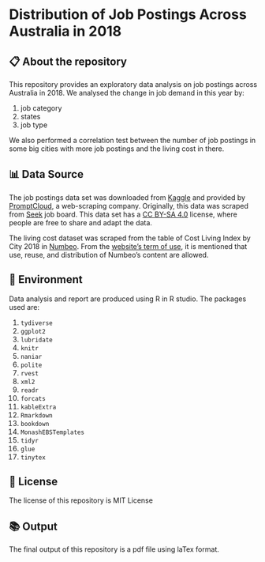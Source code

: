 # Distribution of Job Postings Across Australia in 2018

## :clipboard: About the repository

This repository provides an exploratory data analysis on job postings across Australia in 2018.  We analysed the change in job demand in this year by:

1. job category
2. states
3. job type

We also performed a correlation test between the number of job postings in some big cities with more job postings and the living cost in there.

##  :bar_chart: Data Source

The job postings data set was downloaded from [Kaggle](https://www.kaggle.com/PromptCloudHQ/australian-job-listings-data-from-seek-job-board) and provided by [PromptCloud](https://www.promptcloud.com), a web-scraping company. Originally, this data was scraped from [Seek](https://www.seek.com.au) job board. This data set has a [CC BY-SA 4.0](https://creativecommons.org/licenses/by-sa/4.0/) license, where people are free to share and adapt the data.

The living cost dataset was scraped from the table of Cost Living Index by City 2018 in [Numbeo](https://www.numbeo.com/cost-of-living/rankings.jsp?title=2018). From the [website’s term of use](https://www.numbeo.com/common/terms_of_use.jsp), it is mentioned that use, reuse, and distribution of Numbeo’s content are allowed.

## :wrench: Environment

Data analysis and report are produced using R in R studio. The packages used are:

1. `tydiverse`
2. `ggplot2`
3. `lubridate`
4. `knitr`
5. `naniar`
6. `polite`
7. `rvest`
8. `xml2`
9. `readr`
10. `forcats`
11. `kableExtra`
12. `Rmarkdown`
13. `bookdown`
14. `MonashEBSTemplates`
15. `tidyr`
16. `glue`
17. `tinytex`

## :closed_lock_with_key: License
The license of this repository is MIT License

## :books: Output
The final output of this repository is a pdf file using laTex format.

